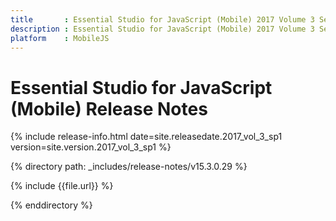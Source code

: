 ```yaml
---
title       : Essential Studio for JavaScript (Mobile) 2017 Volume 3 Service Pack 1 Release Notes
description : Essential Studio for JavaScript (Mobile) 2017 Volume 3 Service Pack 1 Release Notes
platform    : MobileJS
---
```


# Essential Studio for JavaScript (Mobile) Release Notes

{% include release-info.html date=site.releasedate.2017_vol_3_sp1 version=site.version.2017_vol_3_sp1 %} 

{% directory path: _includes/release-notes/v15.3.0.29 %}

{% include {{file.url}} %}

{% enddirectory %}